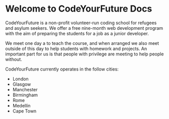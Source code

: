 # Welcome to CodeYourFuture Docs

CodeYourFuture is a non-profit volunteer-run coding school for refugees and asylum seekers. We offer a free nine-month web development program with the aim of preparing the students for a job as a junior developer.

We meet one day a to teach the course, and when arranged we also meet outside of this day to help students with homework and projects. An important part for us is that people with privilege are meeting to help people without.

CodeYourFuture currently operates in the follow cities:

* London
* Glasgow
* Manchester
* Birmingham
* Rome 
* Medellín
* Cape Town

